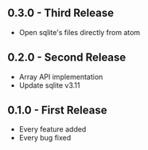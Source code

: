 ## 0.3.0 - Third Release
* Open sqlite's files directly from atom

## 0.2.0 - Second Release
* Array API implementation
* Update sqlite v3.11

## 0.1.0 - First Release
* Every feature added
* Every bug fixed
